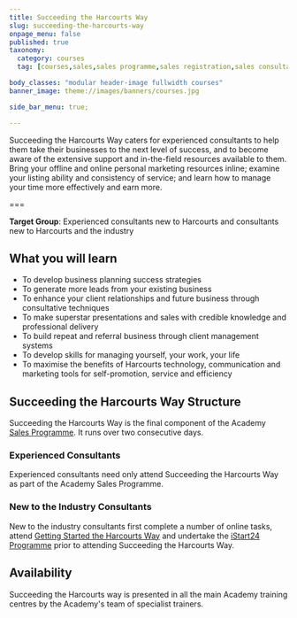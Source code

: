 ```yaml
---
title: Succeeding the Harcourts Way
slug: succeeding-the-harcourts-way
onpage_menu: false
published: true
taxonomy:
  category: courses
  tag: [courses,sales,sales programme,sales registration,sales consultants]

body_classes: "modular header-image fullwidth courses"
banner_image: theme://images/banners/courses.jpg

side_bar_menu: true;

---
```


Succeeding the Harcourts Way caters for experienced consultants to help them take their businesses to the next level of success, and to become aware of the extensive support and in-the-field resources available to them. Bring your offline and online personal marketing resources inline; examine your listing ability and consistency of service; and learn how to manage your time more effectively and earn more.

===

**Target Group**: Experienced consultants new to Harcourts and consultants new to Harcourts and the industry

## What you will learn
- To develop business planning success strategies
- To generate more leads from your existing business
- To enhance your client relationships and future business through consultative techniques
- To make superstar presentations and sales with credible knowledge and professional delivery
- To build repeat and referral business through client management systems
- To develop skills for managing yourself, your work, your life
- To maximise the benefits of Harcourts technology, communication and marketing tools for self-promotion, service and efficiency

## Succeeding the Harcourts Way Structure
Succeeding the Harcourts Way is the final component of the Academy [Sales Programme](/courses/sales/sales-programme). It runs over two consecutive days.

### Experienced Consultants
Experienced consultants need only attend Succeeding the Harcourts Way as part of the Academy Sales Programme.

### New to the Industry Consultants
New to the industry consultants first complete a number of online tasks, attend [Getting Started the Harcourts Way](/courses/sales/sales-programme/getting-started-the-harcourts-way) and undertake the [iStart24 Programme](/courses/sales/istart24) prior to attending Succeeding the Harcourts Way.

## Availability
Succeeding the Harcourts way is presented in all the main Academy training centres by the Academy's team of specialist trainers.
